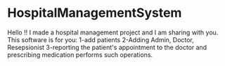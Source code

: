 # HospitalManagementSystem
Hello !! I made a hospital management project and I am sharing with you. This software is for you: 1-add patients 2-Adding Admin, Doctor, Resepsionist 3-reporting the patient's appointment to the doctor and prescribing medication performs such operations.
